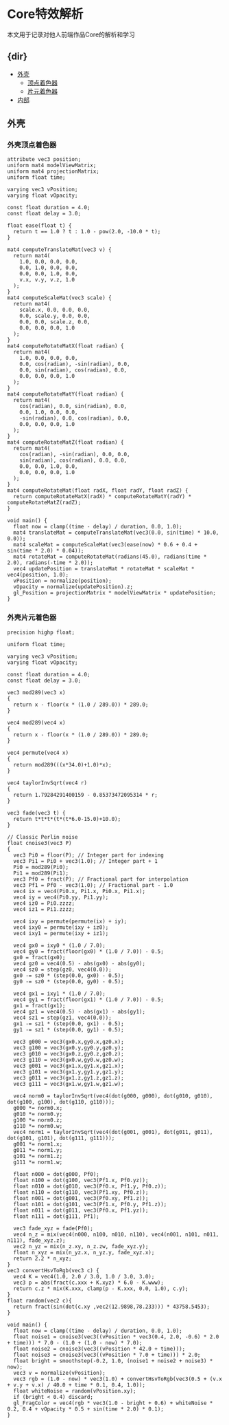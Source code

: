 # Core特效解析
本文用于记录对他人前端作品Core的解析和学习
## {dir}
* [外壳](#外壳)
    * [顶点着色器](#外壳顶点着色器)
    * [片元着色器](#外壳片元着色器)
* [内部](#内部)

## 外壳
### 外壳顶点着色器

    attribute vec3 position;
    uniform mat4 modelViewMatrix;
    uniform mat4 projectionMatrix;
    uniform float time;

    varying vec3 vPosition;
    varying float vOpacity;

    const float duration = 4.0;
    const float delay = 3.0;

    float ease(float t) {
      return t == 1.0 ? t : 1.0 - pow(2.0, -10.0 * t);
    }

    mat4 computeTranslateMat(vec3 v) {
      return mat4(
        1.0, 0.0, 0.0, 0.0,
        0.0, 1.0, 0.0, 0.0,
        0.0, 0.0, 1.0, 0.0,
        v.x, v.y, v.z, 1.0
      );
    }
    mat4 computeScaleMat(vec3 scale) {
      return mat4(
        scale.x, 0.0, 0.0, 0.0,
        0.0, scale.y, 0.0, 0.0,
        0.0, 0.0, scale.z, 0.0,
        0.0, 0.0, 0.0, 1.0
      );
    }
    mat4 computeRotateMatX(float radian) {
      return mat4(
        1.0, 0.0, 0.0, 0.0,
        0.0, cos(radian), -sin(radian), 0.0,
        0.0, sin(radian), cos(radian), 0.0,
        0.0, 0.0, 0.0, 1.0
      );
    }
    mat4 computeRotateMatY(float radian) {
      return mat4(
        cos(radian), 0.0, sin(radian), 0.0,
        0.0, 1.0, 0.0, 0.0,
        -sin(radian), 0.0, cos(radian), 0.0,
        0.0, 0.0, 0.0, 1.0
      );
    }
    mat4 computeRotateMatZ(float radian) {
      return mat4(
        cos(radian), -sin(radian), 0.0, 0.0,
        sin(radian), cos(radian), 0.0, 0.0,
        0.0, 0.0, 1.0, 0.0,
        0.0, 0.0, 0.0, 1.0
      );
    }
    mat4 computeRotateMat(float radX, float radY, float radZ) {
      return computeRotateMatX(radX) * computeRotateMatY(radY) * computeRotateMatZ(radZ);
    }

    void main() {
      float now = clamp((time - delay) / duration, 0.0, 1.0);
      mat4 translateMat = computeTranslateMat(vec3(0.0, sin(time) * 10.0, 0.0));
      mat4 scaleMat = computeScaleMat(vec3(ease(now) * 0.6 + 0.4 + sin(time * 2.0) * 0.04));
      mat4 rotateMat = computeRotateMat(radians(45.0), radians(time * 2.0), radians(-time * 2.0));
      vec4 updatePosition = translateMat * rotateMat * scaleMat * vec4(position, 1.0);
      vPosition = normalize(position);
      vOpacity = normalize(updatePosition).z;
      gl_Position = projectionMatrix * modelViewMatrix * updatePosition;
    }

### 外壳片元着色器
    precision highp float;

    uniform float time;

    varying vec3 vPosition;
    varying float vOpacity;

    const float duration = 4.0;
    const float delay = 3.0;

    vec3 mod289(vec3 x)
    {
      return x - floor(x * (1.0 / 289.0)) * 289.0;
    }

    vec4 mod289(vec4 x)
    {
      return x - floor(x * (1.0 / 289.0)) * 289.0;
    }

    vec4 permute(vec4 x)
    {
      return mod289(((x*34.0)+1.0)*x);
    }

    vec4 taylorInvSqrt(vec4 r)
    {
      return 1.79284291400159 - 0.85373472095314 * r;
    }

    vec3 fade(vec3 t) {
      return t*t*t*(t*(t*6.0-15.0)+10.0);
    }

    // Classic Perlin noise
    float cnoise3(vec3 P)
    {
      vec3 Pi0 = floor(P); // Integer part for indexing
      vec3 Pi1 = Pi0 + vec3(1.0); // Integer part + 1
      Pi0 = mod289(Pi0);
      Pi1 = mod289(Pi1);
      vec3 Pf0 = fract(P); // Fractional part for interpolation
      vec3 Pf1 = Pf0 - vec3(1.0); // Fractional part - 1.0
      vec4 ix = vec4(Pi0.x, Pi1.x, Pi0.x, Pi1.x);
      vec4 iy = vec4(Pi0.yy, Pi1.yy);
      vec4 iz0 = Pi0.zzzz;
      vec4 iz1 = Pi1.zzzz;

      vec4 ixy = permute(permute(ix) + iy);
      vec4 ixy0 = permute(ixy + iz0);
      vec4 ixy1 = permute(ixy + iz1);

      vec4 gx0 = ixy0 * (1.0 / 7.0);
      vec4 gy0 = fract(floor(gx0) * (1.0 / 7.0)) - 0.5;
      gx0 = fract(gx0);
      vec4 gz0 = vec4(0.5) - abs(gx0) - abs(gy0);
      vec4 sz0 = step(gz0, vec4(0.0));
      gx0 -= sz0 * (step(0.0, gx0) - 0.5);
      gy0 -= sz0 * (step(0.0, gy0) - 0.5);

      vec4 gx1 = ixy1 * (1.0 / 7.0);
      vec4 gy1 = fract(floor(gx1) * (1.0 / 7.0)) - 0.5;
      gx1 = fract(gx1);
      vec4 gz1 = vec4(0.5) - abs(gx1) - abs(gy1);
      vec4 sz1 = step(gz1, vec4(0.0));
      gx1 -= sz1 * (step(0.0, gx1) - 0.5);
      gy1 -= sz1 * (step(0.0, gy1) - 0.5);

      vec3 g000 = vec3(gx0.x,gy0.x,gz0.x);
      vec3 g100 = vec3(gx0.y,gy0.y,gz0.y);
      vec3 g010 = vec3(gx0.z,gy0.z,gz0.z);
      vec3 g110 = vec3(gx0.w,gy0.w,gz0.w);
      vec3 g001 = vec3(gx1.x,gy1.x,gz1.x);
      vec3 g101 = vec3(gx1.y,gy1.y,gz1.y);
      vec3 g011 = vec3(gx1.z,gy1.z,gz1.z);
      vec3 g111 = vec3(gx1.w,gy1.w,gz1.w);

      vec4 norm0 = taylorInvSqrt(vec4(dot(g000, g000), dot(g010, g010), dot(g100, g100), dot(g110, g110)));
      g000 *= norm0.x;
      g010 *= norm0.y;
      g100 *= norm0.z;
      g110 *= norm0.w;
      vec4 norm1 = taylorInvSqrt(vec4(dot(g001, g001), dot(g011, g011), dot(g101, g101), dot(g111, g111)));
      g001 *= norm1.x;
      g011 *= norm1.y;
      g101 *= norm1.z;
      g111 *= norm1.w;

      float n000 = dot(g000, Pf0);
      float n100 = dot(g100, vec3(Pf1.x, Pf0.yz));
      float n010 = dot(g010, vec3(Pf0.x, Pf1.y, Pf0.z));
      float n110 = dot(g110, vec3(Pf1.xy, Pf0.z));
      float n001 = dot(g001, vec3(Pf0.xy, Pf1.z));
      float n101 = dot(g101, vec3(Pf1.x, Pf0.y, Pf1.z));
      float n011 = dot(g011, vec3(Pf0.x, Pf1.yz));
      float n111 = dot(g111, Pf1);

      vec3 fade_xyz = fade(Pf0);
      vec4 n_z = mix(vec4(n000, n100, n010, n110), vec4(n001, n101, n011, n111), fade_xyz.z);
      vec2 n_yz = mix(n_z.xy, n_z.zw, fade_xyz.y);
      float n_xyz = mix(n_yz.x, n_yz.y, fade_xyz.x);
      return 2.2 * n_xyz;
    }
    vec3 convertHsvToRgb(vec3 c) {
      vec4 K = vec4(1.0, 2.0 / 3.0, 1.0 / 3.0, 3.0);
      vec3 p = abs(fract(c.xxx + K.xyz) * 6.0 - K.www);
      return c.z * mix(K.xxx, clamp(p - K.xxx, 0.0, 1.0), c.y);
    }
    float random(vec2 c){
      return fract(sin(dot(c.xy ,vec2(12.9898,78.233))) * 43758.5453);
    }

    void main() {
      float now = clamp((time - delay) / duration, 0.0, 1.0);
      float noise1 = cnoise3(vec3((vPosition * vec3(0.4, 2.0, -0.6) * 2.0 + time))) * 7.0 - (1.0 + (1.0 - now) * 7.0);
      float noise2 = cnoise3(vec3((vPosition * 42.0 + time)));
      float noise3 = cnoise3(vec3((vPosition * 7.0 + time))) * 2.0;
      float bright = smoothstep(-0.2, 1.0, (noise1 + noise2 + noise3) * now);
      vec3 v = normalize(vPosition);
      vec3 rgb = (1.0 - now) * vec3(1.0) + convertHsvToRgb(vec3(0.5 + (v.x + v.y + v.x) / 40.0 + time * 0.1, 0.4, 1.0));
      float whiteNoise = random(vPosition.xy);
      if (bright < 0.4) discard;
      gl_FragColor = vec4(rgb * vec3(1.0 - bright + 0.6) + whiteNoise * 0.2, 0.4 + vOpacity * 0.5 + sin(time * 2.0) * 0.1);
    }